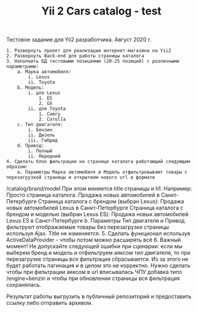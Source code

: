 <p align="center">
    <h1 align="center">Yii 2 Cars catalog - test</h1>
    <br>
</p>

Тестовое задание для Yii2 разработчика. Август 2020 г.

    1. Развернуть проект для реализации интернет-магазина на Yii2
    2. Развернуть Back-end для работы страницы каталога
    3. Наполнить БД тестовыми позициями (20-25 позиций) c различными параметрами:
        a. Марка автомобиля:
            i. Lexus
            ii. Toyota
        b. Модель:
            i. для Lexus
                1. ES
                2. GX
            ii. для Toyota
                1. Camry
                2. Corolla
        c. Тип двигателя:
            i. Бензин
            ii. Дизель
            iii. Гибрид
        d. Привод:
            i. Полный
            ii. Передний
    4. Сделать блок фильтрации на странице каталога работающий следующим образом:
        a. Параметры Марка автомобиля и Модель отфильтровывают товары с перезагрузкой страницы и открытием нового url в формате
/catalog/brand/model При этом меняется title страницы и h1. Например: Просто страница каталога: Продажа новых автомобилей в
Санкт-Петербурге
Страница каталога с брендом (выбран Lexus): Продажа новых автомобилей Lexus в Санкт-Петербурге
Страница каталога с брендом и моделью (выбран Lexus ES): Продажа новых автомобилей Lexus ES в Санкт-Петербурге
        b. Параметры Тип двигателя и Привод фильтруют отображаемые товары без перезагрузки страницы используя Ajax.  Title не изменяется.
    5. Сделать функционал используя ActiveDataProvider - чтобы потом можно расширять всё
    6. Важный момент! Не допускайте следующей ошибки при сценарии:
если мы выберем бренд и модель и отфильтруем аяксом тип двигателя, то при перезагрузке страницы вся фильтрация сбрасывается. Из за этого не будет
работать пагинация и в целом это не корректно. Нужно сделать чтобы при фильтрации аяксом в url вписывалась ЧПУ добавка типо /engine=benzin и чтобы при обновлении страницы вся фильтрация сохранялась.


Результат работы выгрузить в публичный репозиторий и предоставить ссылку либо отправить архивом.
